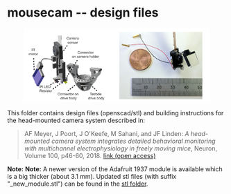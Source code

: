 # mousecam -- design files

<p align="center">
<img src="./../docs/images/mousecam_3dparts.png" width="85%">
</p>

This folder contains design files (openscad/stl) and building instructions for the head-mounted camera system described in:

>AF Meyer, J Poort, J O'Keefe, M Sahani, and JF Linden: _A head-mounted camera system integrates detailed behavioral monitoring with multichannel electrophysiology in freely moving mice_, Neuron, Volume 100, p46-60, 2018. [link (open access)](https://doi.org/10.1016/j.neuron.2018.09.020)


**Note:**
**Note:** A newer version of the Adafruit 1937 module is available which is a big thicker (about 3.1 mm). Updated stl files (with suffix "_new_module.stl") can be found in the [stl folder](./stl).
